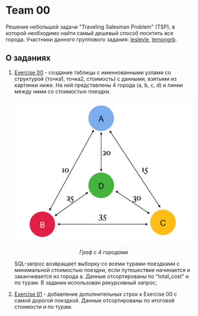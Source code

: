 # Team 00

Решение небольшой задачи "Traveling Salesman Problem" (TSP), в которой необходимо найти самый дешевый способ посетить все города. Участники данного группового задания: [lesleyle](https://github.com/IvanVito), [lemongrb](https://github.com/Shyrasya).

## О заданиях

1. [Exercise 00](https://github.com/Shyrasya/SQL-Bootcamp/tree/main/SQL_beginner.Team_00/src/ex00) - 
создание таблицы с именнованными узлами со структурой {точка1, точка2, стоимость} с данными, взятыми из картинки ниже. На ней представлены 4 города (a, b, c, d) и линии между ними со стоимостью поездки. 

	<div align=center>

	![Граф с 4 городами](images/tsp.png)

	*Граф с 4 городами*
	</div>

	SQL-запрос возвращает выборку со всеми турами-поездками с минимальной стоимостью поездки, если путешествие начинается и заканчивается из города a. Данные отсортированы по "total_cost" и по турам. В задании использован рекурсивный запрос;

2. [Exercise 01](https://github.com/Shyrasya/SQL-Bootcamp/tree/main/SQL_beginner.Team_00/src/ex01) - добавление дополнительных строк к Exercise 00 с самой дорогой поездкой. Данные отсортированы по итоговой стоимости и по турам.

